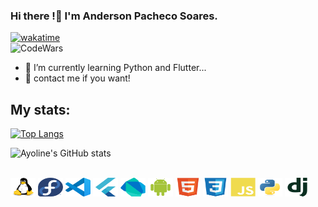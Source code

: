 ### Hi there !👋 I'm Anderson Pacheco Soares.
[![wakatime](https://wakatime.com/badge/user/b5a60b2c-4302-4698-a232-2e6cf19ddd4e.svg)](https://wakatime.com/@b5a60b2c-4302-4698-a232-2e6cf19ddd4e)<br>
![CodeWars](https://www.codewars.com/users/ayoline/badges/small)

- 🌱 I’m currently learning Python and Flutter...
- 💬 contact me if you want!

## My stats:

[![Top Langs](https://github-readme-stats.vercel.app/api/top-langs/?username=ayoline&layout=compact)](https://github.com/ayoline/ayoline.github.io)
<!--
[![wakatime stats](https://github-readme-stats.vercel.app/api/wakatime?username=ayoline&layout=compact)](https://wakatime.com/@b5a60b2c-4302-4698-a232-2e6cf19ddd4e)
-->

![Ayoline's GitHub stats](https://github-readme-stats.vercel.app/api?username=ayoline&hide=issues&show_icons=true)



<div style="display: inline_block"><br/>
    <img align="center" alt="Linux" height="30" width="40" src="https://raw.githubusercontent.com/devicons/devicon/2ae2a900d2f041da66e950e4d48052658d850630/icons/linux/linux-original.svg" />
    <img align="center" alt="Linux" height="30" width="40" src="https://raw.githubusercontent.com/devicons/devicon/master/icons/fedora/fedora-original.svg" />
    <img align="center" alt="VsCode" height="30" width="40" src="https://raw.githubusercontent.com/devicons/devicon/master/icons/vscode/vscode-original.svg" />
    <img align="center" alt="flutter" height="30" width="40" src="https://raw.githubusercontent.com/devicons/devicon/master/icons/flutter/flutter-original.svg" />
    <img align="center" alt="dart" height="30" width="40" src="https://raw.githubusercontent.com/devicons/devicon/master/icons/dart/dart-original.svg" />
    <img align="center" alt="android" height="30" width="40" src="https://raw.githubusercontent.com/devicons/devicon/master/icons/android/android-original.svg" />
    <img align="center" alt="HTML" height="30" width="40" src="https://raw.githubusercontent.com/devicons/devicon/master/icons/html5/html5-original.svg" />
    <img align="center" alt="CSS" height="30" width="40" src="https://raw.githubusercontent.com/devicons/devicon/master/icons/css3/css3-original.svg" />
    <img align="center" alt="Js" height="30" width="40" src="https://raw.githubusercontent.com/devicons/devicon/master/icons/javascript/javascript-plain.svg"/>
    <img align="center" alt="React" height="30" width="40" src="https://raw.githubusercontent.com/devicons/devicon/master/icons/python/python-original.svg" />
    <img align="center" alt="Django" height="30" width="40" src="https://raw.githubusercontent.com/devicons/devicon/master/icons/django/django-plain.svg" />
</div>

<!--
**ayoline/ayoline** is a ✨ _special_ ✨ repository because its `README.md` (this file) appears on your GitHub profile.

Here are some ideas to get you started:

- 🔭 I’m currently working on ...
- 🌱 I’m currently learning ...
- 👯 I’m looking to collaborate on ...
- 🤔 I’m looking for help with ...
- 💬 Ask me about ...
- 📫 How to reach me: ...
- 😄 Pronouns: ...
- ⚡ Fun fact: ...
-->
